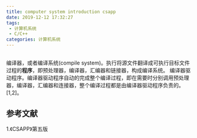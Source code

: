 ```yaml
---
title: computer system introduction csapp
date: 2019-12-12 17:32:27
tags:
 - 计算机系统
 - C/C++
categories: 计算机系统
---
```


## 
编译器，或者编译系统(compile system)。执行将源文件翻译成可执行目标文件过程的**程序**，即预处理器，编译器，汇编器和链接器，构成编译系统。
编译器驱动程序。编译器驱动程序自动的完成整个编译过程，即在需要时分别调用预处理器，编译器，汇编器和连接器，整个编译过程都是由编译器驱动程序负责的。[1,2]。



## 参考文献
1.《CSAPP》第五版
